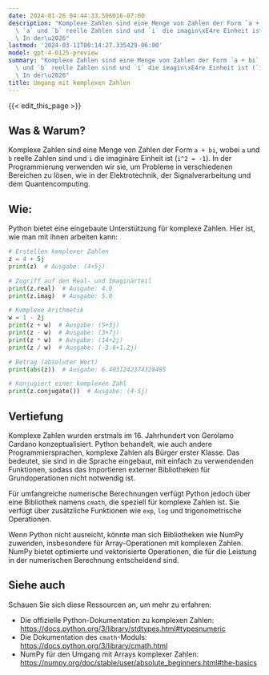 ```yaml
---
date: 2024-01-26 04:44:33.506016-07:00
description: "Komplexe Zahlen sind eine Menge von Zahlen der Form `a + bi`, wobei\
  \ `a` und `b` reelle Zahlen sind und `i` die imagin\xE4re Einheit ist (`i^2 = -1`).\
  \ In der\u2026"
lastmod: '2024-03-11T00:14:27.335429-06:00'
model: gpt-4-0125-preview
summary: "Komplexe Zahlen sind eine Menge von Zahlen der Form `a + bi`, wobei `a`\
  \ und `b` reelle Zahlen sind und `i` die imagin\xE4re Einheit ist (`i^2 = -1`).\
  \ In der\u2026"
title: Umgang mit komplexen Zahlen
---
```


{{< edit_this_page >}}

## Was & Warum?
Komplexe Zahlen sind eine Menge von Zahlen der Form `a + bi`, wobei `a` und `b` reelle Zahlen sind und `i` die imaginäre Einheit ist (`i^2 = -1`). In der Programmierung verwenden wir sie, um Probleme in verschiedenen Bereichen zu lösen, wie in der Elektrotechnik, der Signalverarbeitung und dem Quantencomputing.

## Wie:
Python bietet eine eingebaute Unterstützung für komplexe Zahlen. Hier ist, wie man mit ihnen arbeiten kann:

```Python
# Erstellen komplexer Zahlen
z = 4 + 5j
print(z)  # Ausgabe: (4+5j)

# Zugriff auf den Real- und Imaginärteil
print(z.real)  # Ausgabe: 4.0
print(z.imag)  # Ausgabe: 5.0

# Komplexe Arithmetik
w = 1 - 2j
print(z + w)  # Ausgabe: (5+3j)
print(z - w)  # Ausgabe: (3+7j)
print(z * w)  # Ausgabe: (14+2j)
print(z / w)  # Ausgabe: (-3.6+1.2j)

# Betrag (absoluter Wert)
print(abs(z))  # Ausgabe: 6.4031242374328485

# Konjugiert einer komplexen Zahl
print(z.conjugate())  # Ausgabe: (4-5j)
```

## Vertiefung
Komplexe Zahlen wurden erstmals im 16. Jahrhundert von Gerolamo Cardano konzeptualisiert. Python behandelt, wie auch andere Programmiersprachen, komplexe Zahlen als Bürger erster Klasse. Das bedeutet, sie sind in die Sprache eingebaut, mit einfach zu verwendenden Funktionen, sodass das Importieren externer Bibliotheken für Grundoperationen nicht notwendig ist.

Für umfangreiche numerische Berechnungen verfügt Python jedoch über eine Bibliothek namens `cmath`, die speziell für komplexe Zahlen ist. Sie verfügt über zusätzliche Funktionen wie `exp`, `log` und trigonometrische Operationen.

Wenn Python nicht ausreicht, könnte man sich Bibliotheken wie NumPy zuwenden, insbesondere für Array-Operationen mit komplexen Zahlen. NumPy bietet optimierte und vektorisierte Operationen, die für die Leistung in der numerischen Berechnung entscheidend sind.

## Siehe auch
Schauen Sie sich diese Ressourcen an, um mehr zu erfahren:

- Die offizielle Python-Dokumentation zu komplexen Zahlen: https://docs.python.org/3/library/stdtypes.html#typesnumeric
- Die Dokumentation des `cmath`-Moduls: https://docs.python.org/3/library/cmath.html
- NumPy für den Umgang mit Arrays komplexer Zahlen: https://numpy.org/doc/stable/user/absolute_beginners.html#the-basics
